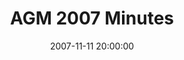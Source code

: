 ---
layout: post
title:  "AGM 2007 Minutes"
date:   2007-11-11 20:00:00
excerpt: "Minutes of the Annual General Meeting of the Friends of Russia Dock Woodland Held 11th November, 2007 at 7.00pm"
image: "/images/blog/AGM_2007.jpg"
---